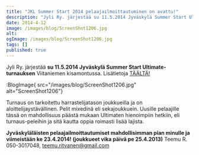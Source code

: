 ```yaml
---
title: "JKL Summer Start 2014 pelaajailmoittautuminen on avattu!"
description: "Jyli Ry. järjestää su 11.5.2014 Jyväskylä Summer Start Ultimate-turnauksen Viitaniemen kisamontussa. Lisätietoja TÄÄLTÄ! Turnaus on tarkoitettu harrastelijatason joukkueilla ja on aloittelijaystävällinen. Pelit mixedinä eli sekajoukkuein. Uusille pelaajille tässä on mahdollisuus päästä mukaan Ultimaten hienoimpiin hetkiin, eli turnaus-peleihin ja sitä kautta oppia roimasti lisää lajista. Jyväskyläläisten pelaajailmoittautumiset mahdollisimman pian minulle ja viimeistään ke 23.4.2014! (joukkueet vika päivä"
date: 2014-4-12
image: /images/blog/ScreenShot1206.jpg
alt:
ogImage: /images/blog/ScreenShot1206.jpg
tags: []
published: true
---
```

Jyli Ry. järjestää **su 11.5.2014 Jyväskylä Summer Start Ultimate-turnauksen** Viitaniemen kisamontussa. Lisätietoja [TÄÄLTÄ!](http://jyli.fi/jyvaskyla-summer-start-2014/)

:BlogImage{ src="/images/blog/ScreenShot1206.jpg" alt="ScreenShot1206"}

Turnaus on tarkoitettu harrastelijatason joukkueilla ja on aloittelijaystävällinen. Pelit mixedinä eli sekajoukkuein. Uusille pelaajille tässä on mahdollisuus päästä mukaan Ultimaten hienoimpiin hetkiin, eli turnaus-peleihin ja sitä kautta oppia roimasti lisää lajista.

**Jyväskyläläisten pelaajailmoittautumiset mahdollisimman pian minulle ja viimeistään ke 23.4.2014! (joukkueet vika päivä pe 25.4.2013)**
Teemu R. 050-3017048, teemu.ritvanen@gmail.com
